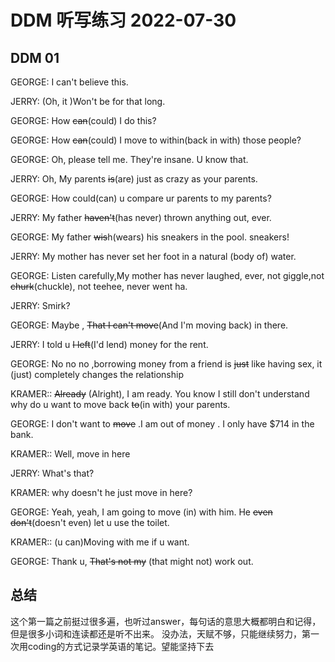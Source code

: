 # DDM 听写练习 2022-07-30

## DDM 01
GEORGE: I can't believe this. 

JERRY: (Oh, it )Won't be for that long.

GEORGE: How ~~can~~(could) I do this?

GEORGE: How ~~can~~(could) I move to within(back in with) those people?

GEORGE: Oh, please tell me. They're insane. U know that.

JERRY: Oh, My parents ~~is~~(are) just as crazy as your parents.

GEORGE: How could(can) u compare ur parents to my parents?

JERRY: My father ~~haven't~~(has never) thrown anything out, ever.

GEORGE: My father ~~wis~~h(wears) his sneakers in the pool. sneakers!

JERRY: My mother has never set her foot in a natural (body of) water.

GEORGE: Listen carefully,My mother has never laughed, ever, not giggle,not ~~churk~~(chuckle), not teehee, never went ha.

JERRY: Smirk?

GEORGE: Maybe , ~~That I can't move~~(And I'm moving back) in there.

JERRY: I told u ~~I left~~(I'd lend) money for the rent.

GEORGE: No no no ,borrowing money from a friend is ~~just~~ like having sex, it (just) completely changes the relationship

KRAMER:: ~~Already~~ (Alright), I am ready. You know I still don't understand why do u want to move back ~~to~~(in with) your parents.

GEORGE: I don't want to ~~move~~ .I am out of money . I only have $714 in the bank.

KRAMER:: Well, move in here

JERRY: What's that?

KRAMER: why doesn't he just move in here?

GEORGE: Yeah, yeah, I am going to move (in) with him. He ~~even don't~~(doesn't even) let u use the toilet.

KRAMER:: (u can)Moving with me if u want.

GEORGE: Thank u, ~~That's not my~~ (that might not) work out.

## 总结
这个第一篇之前挺过很多遍，也听过answer，每句话的意思大概都明白和记得，但是很多小词和连读都还是听不出来。
没办法，天赋不够，只能继续努力，第一次用coding的方式记录学英语的笔记。望能坚持下去

